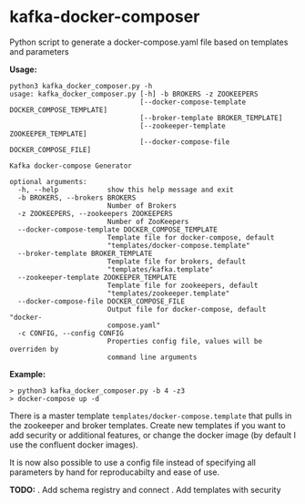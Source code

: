 # kafka-docker-composer
Python script to generate a docker-compose.yaml file based on templates and parameters

**Usage:**

```
python3 kafka_docker_composer.py -h
usage: kafka_docker_composer.py [-h] -b BROKERS -z ZOOKEEPERS
                                [--docker-compose-template DOCKER_COMPOSE_TEMPLATE]
                                [--broker-template BROKER_TEMPLATE]
                                [--zookeeper-template ZOOKEEPER_TEMPLATE]
                                [--docker-compose-file DOCKER_COMPOSE_FILE]

Kafka docker-compose Generator

optional arguments:
  -h, --help            show this help message and exit
  -b BROKERS, --brokers BROKERS
                        Number of Brokers
  -z ZOOKEEPERS, --zookeepers ZOOKEEPERS
                        Number of ZooKeepers
  --docker-compose-template DOCKER_COMPOSE_TEMPLATE
                        Template file for docker-compose, default
                        "templates/docker-compose.template"
  --broker-template BROKER_TEMPLATE
                        Template file for brokers, default
                        "templates/kafka.template"
  --zookeeper-template ZOOKEEPER_TEMPLATE
                        Template file for zookeepers, default
                        "templates/zookeeper.template"
  --docker-compose-file DOCKER_COMPOSE_FILE
                        Output file for docker-compose, default "docker-
                        compose.yaml"
  -c CONFIG, --config CONFIG
                        Properties config file, values will be overriden by
                        command line arguments

```

**Example:**
```
> python3 kafka_docker_composer.py -b 4 -z3
> docker-compose up -d
```

There is a master template ```templates/docker-compose.template``` that pulls in the zookeeper and broker templates.
Create new templates if you want to add security or additional features, or change the docker image 
(by default I use the confluent docker images).

It is now also possible to use a config file instead of specifying all parameters by hand for 
reproducabilty and ease of use.

**TODO:**
. Add schema registry and connect
. Add templates with security
